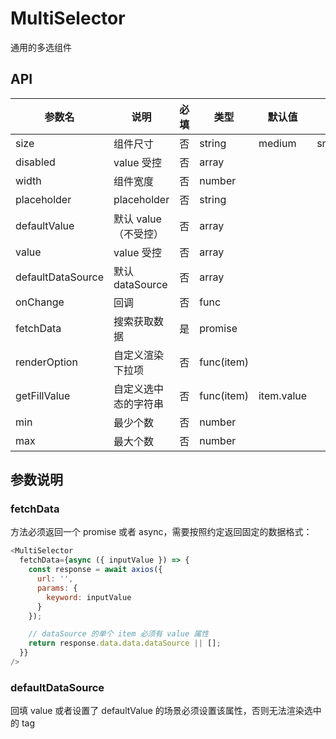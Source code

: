 # MultiSelector

通用的多选组件

## API

| 参数名      | 说明           | 必填 | 类型        | 默认值       | 备注  |
| ---------- | ------------- | ---- | ---------- | ----------- | ---- |
|   size    |   组件尺寸      |   否   |  string      | medium  | small/medium/large |
|   disabled    |   value 受控    |   否   |  array       |     |      |
|   width    |   组件宽度       |   否   |  number       |     |      |
| placeholder|  placeholder  |   否   |  string       |     |      |
|defaultValue|默认 value（不受控）|   否   |  array      |         |      |
|   value    |   value 受控    |   否   |  array       |     |      |
|defaultDataSource|默认 dataSource|否|array|   |   |
|   onChange |   回调          |   否   |  func       |     |      |
|   fetchData    |  搜索获取数据 |   是   |  promise    |     |      |
|   renderOption    | 自定义渲染下拉项  |   否   |  func(item) |     |      |
|   getFillValue    | 自定义选中态的字符串|   否   |  func(item)| item.value  |      |
|   min    |   最少个数    |   否   |  number       |     |      |
|   max    |   最大个数   |   否   |  number       |     |      |

## 参数说明

### fetchData

方法必须返回一个 promise 或者 async，需要按照约定返回固定的数据格式：

```js
<MultiSelector
  fetchData={async ({ inputValue }) => {
    const response = await axios({
      url: '',
      params: {
        keyword: inputValue
      }
    });

    // dataSource 的单个 item 必须有 value 属性
    return response.data.data.dataSource || [];
  }}
/>
```

### defaultDataSource

回填 value 或者设置了 defaultValue 的场景必须设置该属性，否则无法渲染选中的 tag